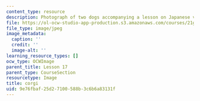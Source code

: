 ```yaml
---
content_type: resource
description: Photograph of two dogs accompanying a lesson on Japanese vocabulary.
file: https://ol-ocw-studio-app-production.s3.amazonaws.com/courses/21g-504-japanese-iv-spring-2009/9e76fbaf25d27100588b3c6b6a83131f_corgi.jpg
file_type: image/jpeg
image_metadata:
  caption: ''
  credit: ''
  image-alt: ''
learning_resource_types: []
ocw_type: OCWImage
parent_title: Lesson 17
parent_type: CourseSection
resourcetype: Image
title: corgi
uid: 9e76fbaf-25d2-7100-588b-3c6b6a83131f
---
```

